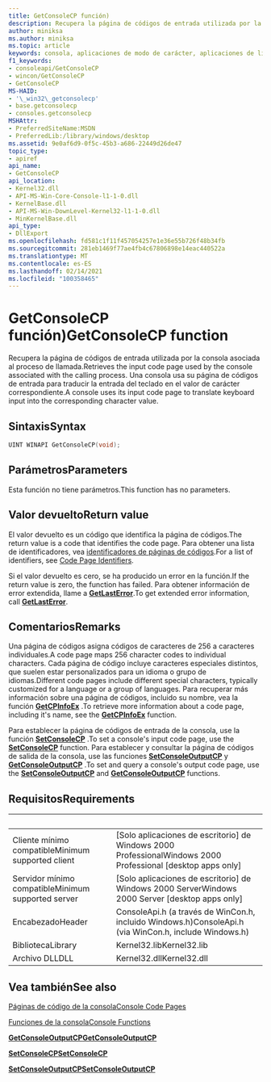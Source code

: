 ```yaml
---
title: GetConsoleCP función)
description: Recupera la página de códigos de entrada utilizada por la consola asociada al proceso de llamada.
author: miniksa
ms.author: miniksa
ms.topic: article
keywords: consola, aplicaciones de modo de carácter, aplicaciones de línea de comandos, aplicaciones de terminal, API de consola
f1_keywords:
- consoleapi/GetConsoleCP
- wincon/GetConsoleCP
- GetConsoleCP
MS-HAID:
- '\_win32\_getconsolecp'
- base.getconsolecp
- consoles.getconsolecp
MSHAttr:
- PreferredSiteName:MSDN
- PreferredLib:/library/windows/desktop
ms.assetid: 9e0af6d9-0f5c-45b3-a686-22449d26de47
topic_type:
- apiref
api_name:
- GetConsoleCP
api_location:
- Kernel32.dll
- API-MS-Win-Core-Console-l1-1-0.dll
- KernelBase.dll
- API-MS-Win-DownLevel-Kernel32-l1-1-0.dll
- MinKernelBase.dll
api_type:
- DllExport
ms.openlocfilehash: fd581c1f11f457054257e1e36e55b726f48b34fb
ms.sourcegitcommit: 281eb1469f77ae4fb4c67806898e14eac440522a
ms.translationtype: MT
ms.contentlocale: es-ES
ms.lasthandoff: 02/14/2021
ms.locfileid: "100358465"
---
```

# <a name="getconsolecp-function"></a><span data-ttu-id="8a1f1-104">GetConsoleCP función)</span><span class="sxs-lookup"><span data-stu-id="8a1f1-104">GetConsoleCP function</span></span>

<span data-ttu-id="8a1f1-105">Recupera la página de códigos de entrada utilizada por la consola asociada al proceso de llamada.</span><span class="sxs-lookup"><span data-stu-id="8a1f1-105">Retrieves the input code page used by the console associated with the calling process.</span></span> <span data-ttu-id="8a1f1-106">Una consola usa su página de códigos de entrada para traducir la entrada del teclado en el valor de carácter correspondiente.</span><span class="sxs-lookup"><span data-stu-id="8a1f1-106">A console uses its input code page to translate keyboard input into the corresponding character value.</span></span>

## <a name="syntax"></a><span data-ttu-id="8a1f1-107">Sintaxis</span><span class="sxs-lookup"><span data-stu-id="8a1f1-107">Syntax</span></span>

```C
UINT WINAPI GetConsoleCP(void);
```

## <a name="parameters"></a><span data-ttu-id="8a1f1-108">Parámetros</span><span class="sxs-lookup"><span data-stu-id="8a1f1-108">Parameters</span></span>

<span data-ttu-id="8a1f1-109">Esta función no tiene parámetros.</span><span class="sxs-lookup"><span data-stu-id="8a1f1-109">This function has no parameters.</span></span>

## <a name="return-value"></a><span data-ttu-id="8a1f1-110">Valor devuelto</span><span class="sxs-lookup"><span data-stu-id="8a1f1-110">Return value</span></span>

<span data-ttu-id="8a1f1-111">El valor devuelto es un código que identifica la página de códigos.</span><span class="sxs-lookup"><span data-stu-id="8a1f1-111">The return value is a code that identifies the code page.</span></span> <span data-ttu-id="8a1f1-112">Para obtener una lista de identificadores, vea [identificadores de páginas de códigos](/windows/win32/intl/code-page-identifiers).</span><span class="sxs-lookup"><span data-stu-id="8a1f1-112">For a list of identifiers, see [Code Page Identifiers](/windows/win32/intl/code-page-identifiers).</span></span>

<span data-ttu-id="8a1f1-113">Si el valor devuelto es cero, se ha producido un error en la función.</span><span class="sxs-lookup"><span data-stu-id="8a1f1-113">If the return value is zero, the function has failed.</span></span> <span data-ttu-id="8a1f1-114">Para obtener información de error extendida, llame a [**GetLastError**](/windows/win32/api/errhandlingapi/nf-errhandlingapi-getlasterror).</span><span class="sxs-lookup"><span data-stu-id="8a1f1-114">To get extended error information, call [**GetLastError**](/windows/win32/api/errhandlingapi/nf-errhandlingapi-getlasterror).</span></span>

## <a name="remarks"></a><span data-ttu-id="8a1f1-115">Comentarios</span><span class="sxs-lookup"><span data-stu-id="8a1f1-115">Remarks</span></span>

<span data-ttu-id="8a1f1-116">Una página de códigos asigna códigos de caracteres de 256 a caracteres individuales.</span><span class="sxs-lookup"><span data-stu-id="8a1f1-116">A code page maps 256 character codes to individual characters.</span></span> <span data-ttu-id="8a1f1-117">Cada página de código incluye caracteres especiales distintos, que suelen estar personalizados para un idioma o grupo de idiomas.</span><span class="sxs-lookup"><span data-stu-id="8a1f1-117">Different code pages include different special characters, typically customized for a language or a group of languages.</span></span> <span data-ttu-id="8a1f1-118">Para recuperar más información sobre una página de códigos, incluido su nombre, vea la función [**GetCPInfoEx**](/windows/win32/api/winnls/nf-winnls-getcpinfoexa) .</span><span class="sxs-lookup"><span data-stu-id="8a1f1-118">To retrieve more information about a code page, including it's name, see the [**GetCPInfoEx**](/windows/win32/api/winnls/nf-winnls-getcpinfoexa) function.</span></span>

<span data-ttu-id="8a1f1-119">Para establecer la página de códigos de entrada de la consola, use la función [**SetConsoleCP**](setconsolecp.md) .</span><span class="sxs-lookup"><span data-stu-id="8a1f1-119">To set a console's input code page, use the [**SetConsoleCP**](setconsolecp.md) function.</span></span> <span data-ttu-id="8a1f1-120">Para establecer y consultar la página de códigos de salida de la consola, use las funciones [**SetConsoleOutputCP**](setconsoleoutputcp.md) y [**GetConsoleOutputCP**](getconsoleoutputcp.md) .</span><span class="sxs-lookup"><span data-stu-id="8a1f1-120">To set and query a console's output code page, use the [**SetConsoleOutputCP**](setconsoleoutputcp.md) and [**GetConsoleOutputCP**](getconsoleoutputcp.md) functions.</span></span>

## <a name="requirements"></a><span data-ttu-id="8a1f1-121">Requisitos</span><span class="sxs-lookup"><span data-stu-id="8a1f1-121">Requirements</span></span>

| &nbsp; | &nbsp; |
|-|-|
| <span data-ttu-id="8a1f1-122">Cliente mínimo compatible</span><span class="sxs-lookup"><span data-stu-id="8a1f1-122">Minimum supported client</span></span> | <span data-ttu-id="8a1f1-123">\[Solo aplicaciones de escritorio\] de Windows 2000 Professional</span><span class="sxs-lookup"><span data-stu-id="8a1f1-123">Windows 2000 Professional \[desktop apps only\]</span></span> |
| <span data-ttu-id="8a1f1-124">Servidor mínimo compatible</span><span class="sxs-lookup"><span data-stu-id="8a1f1-124">Minimum supported server</span></span> | <span data-ttu-id="8a1f1-125">\[Solo aplicaciones de escritorio\] de Windows 2000 Server</span><span class="sxs-lookup"><span data-stu-id="8a1f1-125">Windows 2000 Server \[desktop apps only\]</span></span> |
| <span data-ttu-id="8a1f1-126">Encabezado</span><span class="sxs-lookup"><span data-stu-id="8a1f1-126">Header</span></span> | <span data-ttu-id="8a1f1-127">ConsoleApi.h (a través de WinCon.h, incluido Windows.h)</span><span class="sxs-lookup"><span data-stu-id="8a1f1-127">ConsoleApi.h (via WinCon.h, include Windows.h)</span></span> |
| <span data-ttu-id="8a1f1-128">Biblioteca</span><span class="sxs-lookup"><span data-stu-id="8a1f1-128">Library</span></span> | <span data-ttu-id="8a1f1-129">Kernel32.lib</span><span class="sxs-lookup"><span data-stu-id="8a1f1-129">Kernel32.lib</span></span> |
| <span data-ttu-id="8a1f1-130">Archivo DLL</span><span class="sxs-lookup"><span data-stu-id="8a1f1-130">DLL</span></span> | <span data-ttu-id="8a1f1-131">Kernel32.dll</span><span class="sxs-lookup"><span data-stu-id="8a1f1-131">Kernel32.dll</span></span> |

## <a name="see-also"></a><span data-ttu-id="8a1f1-132">Vea también</span><span class="sxs-lookup"><span data-stu-id="8a1f1-132">See also</span></span>

[<span data-ttu-id="8a1f1-133">Páginas de código de la consola</span><span class="sxs-lookup"><span data-stu-id="8a1f1-133">Console Code Pages</span></span>](console-code-pages.md)

[<span data-ttu-id="8a1f1-134">Funciones de la consola</span><span class="sxs-lookup"><span data-stu-id="8a1f1-134">Console Functions</span></span>](console-functions.md)

[<span data-ttu-id="8a1f1-135">**GetConsoleOutputCP**</span><span class="sxs-lookup"><span data-stu-id="8a1f1-135">**GetConsoleOutputCP**</span></span>](getconsoleoutputcp.md)

[<span data-ttu-id="8a1f1-136">**SetConsoleCP**</span><span class="sxs-lookup"><span data-stu-id="8a1f1-136">**SetConsoleCP**</span></span>](setconsolecp.md)

[<span data-ttu-id="8a1f1-137">**SetConsoleOutputCP**</span><span class="sxs-lookup"><span data-stu-id="8a1f1-137">**SetConsoleOutputCP**</span></span>](setconsoleoutputcp.md)